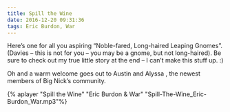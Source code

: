 ```yaml
---
title: Spill the Wine
date: 2016-12-20 09:31:36
tags: Eric Burdon, War
---
```

Here’s one for all you aspiring “Noble-fared, Long-haired Leaping Gnomes”. (Davies – this is not for you – you may be a gnome, but not long-haired). Be sure to check out my true little story at the end – I can’t make this stuff up. :)

Oh and a warm welcome goes out to Austin and Alyssa , the newest members of Big Nick’s community.

{% aplayer "Spill the Wine" "Eric Burdon & War" "Spill-The-Wine_Eric-Burdon_War.mp3"%}
